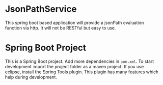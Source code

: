 # JsonPathService

This spring boot based application will provide a jsonPath evaluation function via http. It will not be RESTful but easy to use. 

# Spring Boot Project

This is a Spring Boot project. Add more dependencies in `pom.xml`.
To start development import the project folder as a maven project.
If you use eclipse, install the Spring Tools plugin. This plugin has many features
which help during development.
